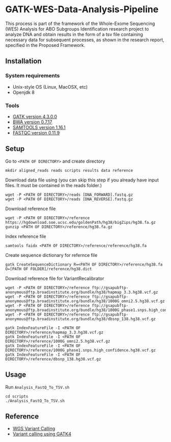 # GATK-WES-Data-Analysis-Pipeline 
This process is part of the framework of the Whole-Exome Sequencing (WES) Analysis for ABO Subgroups Identification research project to analyze DNA and obtain results in the form of a tsv file containing necessary data for subsequent processes, as shown in the research report, specified in the Proposed Framework.

## Installation

### System requirements
* Unix-style OS (Linux, MacOSX, etc)
* Openjdk 8

### Tools
* [GATK version 4.3.0.0](https://gatk.broadinstitute.org/hc/en-us/articles/360036194592-Getting-started-with-GATK4)
* [BWA version 0.7.17](https://bio-bwa.sourceforge.net/)
* [SAMTOOLS version 1.16.1](http://www.htslib.org/download/)
* [FASTQC version 0.11.9](https://www.bioinformatics.babraham.ac.uk/projects/fastqc/)

## Setup

Go to `<PATH OF DIRECTORY>` and create directory
```shell
mkdir aligned_reads reads scripts results data reference
```

Download data file using 
(you can skip this step if you already have input files. It must be contained in the reads folder.)
```shell
wget -P <PATH OF DIRECTORY>/reads [DNA_FORWARD].fastq.gz
wget -P <PATH OF DIRECTORY>/reads [DNA_REVERSE].fastq.gz 
```
Download reference file
```shell
wget -P <PATH OF DIRECTORY>/reference https://hgdownload.soe.ucsc.edu/goldenPath/hg38/bigZips/hg38.fa.gz
gunzip <PATH OF DIRECTORY>/reference/hg38.fa.gz
```

Index reference file
```shell
samtools faidx <PATH OF DIRECTORY>/reference/reference/hg38.fa
```

Create sequence dictionary for refernce file
```shell
gatk CreateSequenceDictionary R=<PATH OF DIRECTORY>/reference/hg38.fa O=[PATH OF FOLDER]/reference/hg38.dict
```

Download reference file for VariantRecalibrator
```shell
wget -P <PATH OF DIRECTORY>/reference ftp://gsapubftp-anonymous@ftp.broadinstitute.org/bundle/hg38/hapmap_3.3.hg38.vcf.gz
wget -P <PATH OF DIRECTORY>/reference ftp://gsapubftp-anonymous@ftp.broadinstitute.org/bundle/hg38/1000G_omni2.5.hg38.vcf.gz
wget -P <PATH OF DIRECTORY>/reference ftp://gsapubftp-anonymous@ftp.broadinstitute.org/bundle/hg38/1000G_phase1.snps.high_confidence.hg38.vcf.gz
wget -P <PATH OF DIRECTORY>/reference ftp://gsapubftp-anonymous@ftp.broadinstitute.org/bundle/hg38/dbsnp_138.hg38.vcf.gz

gatk IndexFeatureFile -I <PATH OF DIRECTORY>/reference/hapmap_3.3.hg38.vcf.gz 
gatk IndexFeatureFile -I <PATH OF DIRECTORY>/reference/1000G_omni2.5.hg38.vcf.gz
gatk IndexFeatureFile -I <PATH OF DIRECTORY>/reference/1000G_phase1.snps.high_confidence.hg38.vcf.gz
gatk IndexFeatureFile -I <PATH OF DIRECTORY>/reference/dbsnp_138.hg38.vcf.gz
```

## Usage

Run `Analysis_FastQ_To_TSV.sh`
```shell
cd scripts
./Analysis_FastQ_To_TSV.sh
```
## Reference

* [WGS Variant Calling](https://www.youtube.com/watch?v=iHkiQvxyr5c)
* [Variant calling using GATK4](https://www.melbournebioinformatics.org.au/tutorials/tutorials/variant_calling_gatk1/variant_calling_gatk1/)
